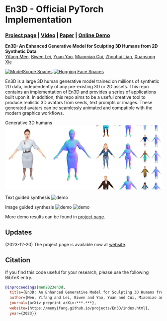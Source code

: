 # En3D - Official PyTorch Implementation

### [Project page](https://menyifang.github.io/projects/En3D/index.html) |  [Video](https://www.youtube.com/*****) | [Paper](https://arxiv.org/abs/coming_soon) | [Online Demo](****)

**En3D: An Enhanced Generative Model for Sculpting 3D Humans from 2D Synthetic Data**<br>
[Yifang Men](https://menyifang.github.io/), 
[Biwen Lei](mailto:biwen.lbw@alibaba-inc.com), 
[Yuan Yao](mailto:yaoy92@gmail.com), 
[Miaomiao Cui](mailto:miaomiao.cmm@alibaba-inc.com),
[Zhouhui Lian](https://www.icst.pku.edu.cn/zlian/),
[Xuansong Xie](https://scholar.google.com/citations?user=M0Ei1zkAAAAJ&hl=en)<br>

[![ModelScope Spaces](
https://img.shields.io/badge/ModelScope-Studios-blue)](https://modelscope.cn/studios/***)
[![Hugging Face Spaces](https://img.shields.io/badge/%F0%9F%A4%97%20Hugging%20Face-Spaces-blue)](https://huggingface.co/spaces/***/****)

En3D is a large 3D human generative model trained on millions of synthetic 2D data, independently of any pre-existing 3D or 2D assets. 
This repo contains an implementation of En3D and provides a series of applications built upon it. In addition, this repo aims to be a useful creative tool to produce realistic 3D avatars from seeds, text prompts or images. These generated avatars can be seamlessly animated and compatible with the modern graphics workflows. 


Generative 3D humans
![demo](assets/demo_3dgen.png)


Text guided synthesis
![demo](assets/demo_text.gif)


Image guided synthesis
![demo](assets/demo_img.gif)
![demo](assets/demo_img2.gif)

More demo results can be found in [project page](https://menyifang.github.io/projects/En3D/index.html).


## Updates
(2023-12-20) The project page is available now at [website](https://menyifang.github.io/projects/En3D/index.html).




## Citation

If you find this code useful for your research, please use the following BibTeX entry.

```bibtex
@inproceedings{men2023en3d,
  title={En3D: An Enhanced Generative Model for Sculpting 3D Humans from 2D Synthetic Data},
  author={Men, Yifang and Lei, Biwen and Yao, Yuan and Cui, Miaomiao and Lian, Zhouhui and Xie, Xuansong},
  journal={arXiv preprint arXiv:***.***},
  website={https://menyifang.github.io/projects/En3D/index.html},
  year={2023}}
```
